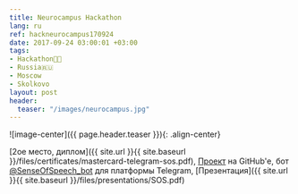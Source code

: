 ```yaml
---
title: Neurocampus Hackathon
lang: ru
ref: hackneurocampus170924
date: 2017-09-24 03:00:01 +03:00
tags:
- Hackathon👨‍💻
- Russia🇷🇺
- Moscow
- Skolkovo
layout: post
header:
  teaser: "/images/neurocampus.jpg"
---
```


![image-center]({{ page.header.teaser }}){: .align-center}

[2ое место, диплом]({{ site.url }}{{ site.baseurl }}/files/certificates/mastercard-telegram-sos.pdf), [Проект](https://github.com/akarazeev/SenseOfSpeech) на GitHub'e, бот [@SenseOfSpeech_bot](https://t.me/senseofspeech_bot) для платформы Telegram, [Презентация]({{ site.url }}{{ site.baseurl }}/files/presentations/SOS.pdf)
